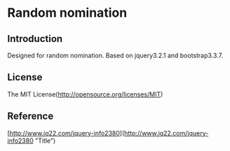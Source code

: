 # Random nomination

## Introduction
Designed for random nomination.
Based on jquery3.2.1 and bootstrap3.3.7.

## License
The MIT License(http://opensource.org/licenses/MIT)

## Reference
[http://www.jq22.com/jquery-info2380](http://www.jq22.com/jquery-info2380 "Title")